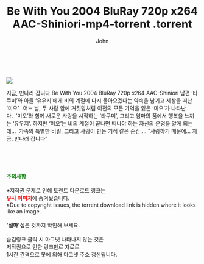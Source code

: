﻿---
layout: post
title:  "                   Be With You 2004 BluRay 720p x264 AAC-Shiniori-mp4-torrent                .torrent"
author: John
categories: [ 영화 ]
tags: [  ]
image: https://torrentrj58.com/uploadfile/full/e2540b904359b5ad5512f284424ea44c925bf18c.jpg 
description: "                   Be With You 2004 BluRay 720p x264 AAC-Shiniori-mp4-torrent                 torrent 정보 공유"
toc: true
toc_sticky: true
---

<br>
<p><img src="https://torrentrj58.com/uploadfile/full/e2540b904359b5ad5512f284424ea44c925bf18c.jpg"/></p>
 지금, 만나러 갑니다 Be With You 2004 BluRay 720p x264 AAC-Shiniori 남편 ‘타쿠미’와 아들 ‘유우지’에게 비의 계절에 다시 돌아오겠다는 약속을 남기고 세상을 떠난 ‘미오’.  어느 날, 두 사람 앞에 거짓말처럼 이전의 모든 기억을 잃은 ‘미오’가 나타난다.  ‘미오’와 함께 새로운 사랑을 시작하는 ‘타쿠미’, 그리고 엄마의 품에서 행복을 느끼는 ‘유우지’. 하지만 ‘미오’는 비의 계절이 끝나면 떠나야 하는 자신의 운명을 알게 되는데…  가족의 특별한 비밀, 그리고 사랑이 만든 기적 같은 순간…. “사랑하기 때문에… 지금, 만나러 갑니다” 
    
<br><br><br>
<p data-ke-size="size16"><b><span style="color: green;">주의사항</span></b><br /><br />※저작권 문제로 인해 토렌트 다운로드 링크는<br /><b><span style="color: red;">유사 이미지</span></b>에 숨겨뒀습니다.<br />※Due to copyright issues, the torrent download link is hidden where it looks like an image.<br /><br /><b>'설마'</b>싶은 것까지 확인해 보세요.<br /><br />숨김링크 클릭 시 마그넷 나타나지 않는 것은<br />저작권으로 인한 링크만료 자료로<br />1시간 간격으로 봇에 의해 마그넷 주소 갱신됩니다.</p>
